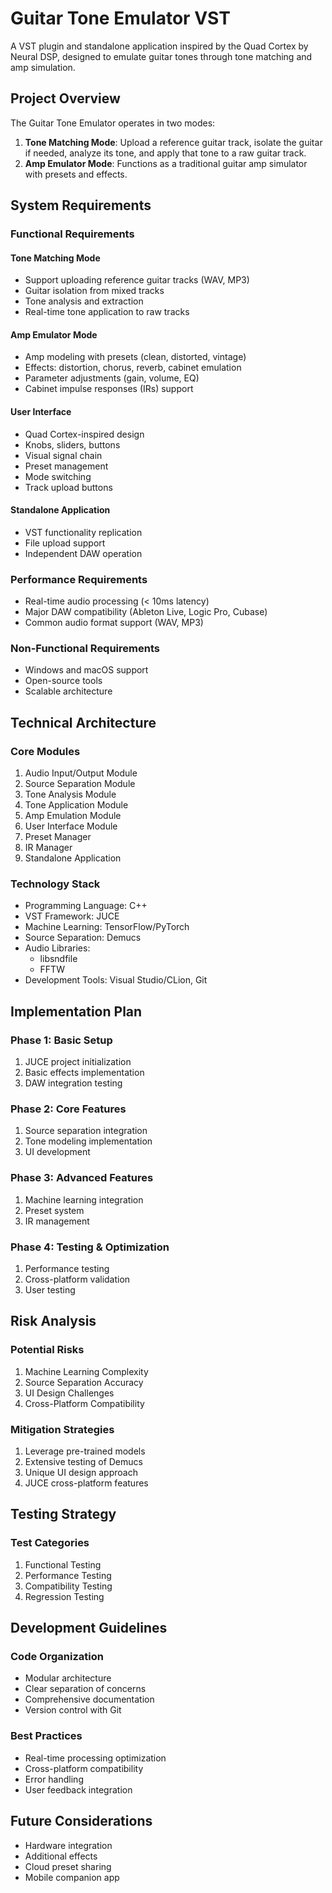 # Guitar Tone Emulator VST

A VST plugin and standalone application inspired by the Quad Cortex by Neural DSP, designed to emulate guitar tones through tone matching and amp simulation.

## Project Overview

The Guitar Tone Emulator operates in two modes:

1. **Tone Matching Mode**: Upload a reference guitar track, isolate the guitar if needed, analyze its tone, and apply that tone to a raw guitar track.
2. **Amp Emulator Mode**: Functions as a traditional guitar amp simulator with presets and effects.

## System Requirements

### Functional Requirements

#### Tone Matching Mode
- Support uploading reference guitar tracks (WAV, MP3)
- Guitar isolation from mixed tracks
- Tone analysis and extraction
- Real-time tone application to raw tracks

#### Amp Emulator Mode
- Amp modeling with presets (clean, distorted, vintage)
- Effects: distortion, chorus, reverb, cabinet emulation
- Parameter adjustments (gain, volume, EQ)
- Cabinet impulse responses (IRs) support

#### User Interface
- Quad Cortex-inspired design
- Knobs, sliders, buttons
- Visual signal chain
- Preset management
- Mode switching
- Track upload buttons

#### Standalone Application
- VST functionality replication
- File upload support
- Independent DAW operation

### Performance Requirements
- Real-time audio processing (< 10ms latency)
- Major DAW compatibility (Ableton Live, Logic Pro, Cubase)
- Common audio format support (WAV, MP3)

### Non-Functional Requirements
- Windows and macOS support
- Open-source tools
- Scalable architecture

## Technical Architecture

### Core Modules
1. Audio Input/Output Module
2. Source Separation Module
3. Tone Analysis Module
4. Tone Application Module
5. Amp Emulation Module
6. User Interface Module
7. Preset Manager
8. IR Manager
9. Standalone Application

### Technology Stack
- Programming Language: C++
- VST Framework: JUCE
- Machine Learning: TensorFlow/PyTorch
- Source Separation: Demucs
- Audio Libraries:
  - libsndfile
  - FFTW
- Development Tools: Visual Studio/CLion, Git

## Implementation Plan

### Phase 1: Basic Setup
1. JUCE project initialization
2. Basic effects implementation
3. DAW integration testing

### Phase 2: Core Features
1. Source separation integration
2. Tone modeling implementation
3. UI development

### Phase 3: Advanced Features
1. Machine learning integration
2. Preset system
3. IR management

### Phase 4: Testing & Optimization
1. Performance testing
2. Cross-platform validation
3. User testing

## Risk Analysis

### Potential Risks
1. Machine Learning Complexity
2. Source Separation Accuracy
3. UI Design Challenges
4. Cross-Platform Compatibility

### Mitigation Strategies
1. Leverage pre-trained models
2. Extensive testing of Demucs
3. Unique UI design approach
4. JUCE cross-platform features

## Testing Strategy

### Test Categories
1. Functional Testing
2. Performance Testing
3. Compatibility Testing
4. Regression Testing

## Development Guidelines

### Code Organization
- Modular architecture
- Clear separation of concerns
- Comprehensive documentation
- Version control with Git

### Best Practices
- Real-time processing optimization
- Cross-platform compatibility
- Error handling
- User feedback integration

## Future Considerations
- Hardware integration
- Additional effects
- Cloud preset sharing
- Mobile companion app 